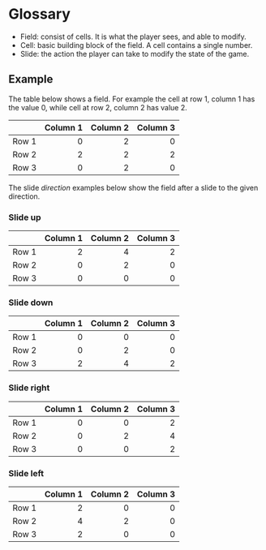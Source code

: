 # Glossary

+ Field: consist of cells. It is what the player sees, and able to modify.
+ Cell: basic building block of the field. A cell contains a single number.
+ Slide: the action the player can take to modify the state of the game.

## Example

The table below shows a field. 
For example the cell at row 1, column 1 has the value 0, while cell at row 2, column 2 has value 2.

| | Column 1 |  Column 2 | Column 3 |
| --- | ---: | ----: | ---: |
| Row 1 | 0 | 2 | 0 |
| Row 2 | 2 | 2 | 2 |
| Row 3 | 0 | 2 | 0 |

The slide _direction_ examples below show the field after a slide to the given direction.

### Slide up

| | Column 1 |  Column 2 | Column 3 |
| --- | ---: | ----: | ---: |
| Row 1 | 2 | 4 | 2 |
| Row 2 | 0 | 2 | 0 |
| Row 3 | 0 | 0 | 0 |

### Slide down

| | Column 1 |  Column 2 | Column 3 |
| --- | ---: | ----: | ---: |
| Row 1 | 0 | 0 | 0 |
| Row 2 | 0 | 2 | 0 |
| Row 3 | 2 | 4 | 2 |

### Slide right

| | Column 1 |  Column 2 | Column 3 |
| --- | ---: | ----: | ---: |
| Row 1 | 0 | 0 | 2 |
| Row 2 | 0 | 2 | 4 |
| Row 3 | 0 | 0 | 2 |

### Slide left

| | Column 1 |  Column 2 | Column 3 |
| --- | ---: | ----: | ---: |
| Row 1 | 2 | 0 | 0 |
| Row 2 | 4 | 2 | 0 |
| Row 3 | 2 | 0 | 0 |
